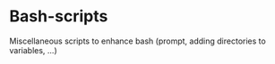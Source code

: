 Bash-scripts
============

Miscellaneous scripts to enhance bash (prompt, adding directories to variables, ...)